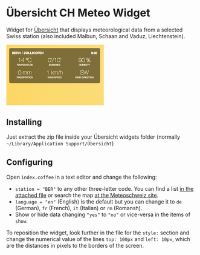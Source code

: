 # Übersicht CH Meteo Widget
Widget for [Übersicht](http://tracesof.net/uebersicht/) that displays meteorological data 
from a selected Swiss station (also included Malbun, Schaan and Vaduz, Liechtenstein).

![Screenshot](/screenshot.png?raw=true "Screenshot")

## Installing
Just extract the zip file inside your Übersicht widgets folder 
(normally `~/Library/Application Support/Übersicht`)

## Configuring
Open `index.coffee` in a text editor and change the following:

* `station = "BER"` to any other three-letter code. You can find a list [in the attached file](/stations_list.tsv) or search the map [at the Meteoschweiz site](http://www.meteoschweiz.admin.ch/home/mess-und-prognosesysteme/bodenstationen/automatisches-messnetz.html).
* `language = "en"` (English) is the default but you can change it to `de` (German), `fr` (French), `it` (Italian) or `rm` (Romansh).
* Show or hide data changing `"yes"` to `"no"` or vice-versa in the items of `show`.

To reposition the widget, look further in the file for 
the `style:` section and change the numerical value 
of the lines `top: 100px` and `left: 10px`, 
which are the distances in pixels to the borders of the screen.
